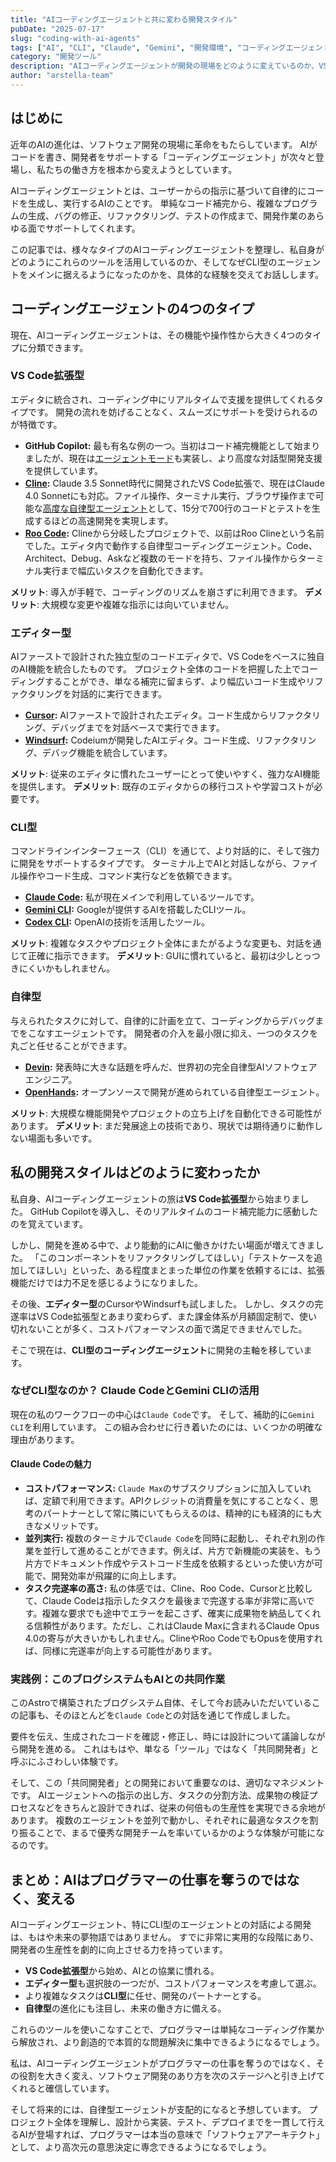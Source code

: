 ```yaml
---
title: "AIコーディングエージェントと共に変わる開発スタイル"
pubDate: "2025-07-17"
slug: "coding-with-ai-agents"
tags: ["AI", "CLI", "Claude", "Gemini", "開発環境", "コーディングエージェント"]
category: "開発ツール"
description: "AIコーディングエージェントが開発の現場をどのように変えているのか、VS Code拡張型、エディター型、CLI型、自律型の4つのタイプを比較し、私自身の活用法を紹介します。"
author: "arstella-team"
---
```


## はじめに

近年のAIの進化は、ソフトウェア開発の現場に革命をもたらしています。
AIがコードを書き、開発者をサポートする「コーディングエージェント」が次々と登場し、私たちの働き方を根本から変えようとしています。

AIコーディングエージェントとは、ユーザーからの指示に基づいて自律的にコードを生成し、実行するAIのことです。
単純なコード補完から、複雑なプログラムの生成、バグの修正、リファクタリング、テストの作成まで、開発作業のあらゆる面でサポートしてくれます。

この記事では、様々なタイプのAIコーディングエージェントを整理し、私自身がどのようにこれらのツールを活用しているのか、そしてなぜCLI型のエージェントをメインに据えるようになったのかを、具体的な経験を交えてお話しします。

## コーディングエージェントの4つのタイプ

現在、AIコーディングエージェントは、その機能や操作性から大きく4つのタイプに分類できます。

### VS Code拡張型

エディタに統合され、コーディング中にリアルタイムで支援を提供してくれるタイプです。
開発の流れを妨げることなく、スムーズにサポートを受けられるのが特徴です。

- **GitHub Copilot:** 最も有名な例の一つ。当初はコード補完機能として始まりましたが、現在は[エージェントモード](https://learn.microsoft.com/ja-jp/visualstudio/ide/copilot-agent-mode?view=vs-2022)も実装し、より高度な対話型開発支援を提供しています。
- **[Cline](https://github.com/cline/cline):** Claude 3.5 Sonnet時代に開発されたVS Code拡張で、現在はClaude 4.0 Sonnetにも対応。ファイル操作、ターミナル実行、ブラウザ操作まで可能な[高度な自律型エージェント](https://zenn.dev/mizchi/articles/all-in-on-cline)として、15分で700行のコードとテストを生成するほどの高速開発を実現します。
- **[Roo Code](https://github.com/RooCodeInc/Roo-Code):** Clineから分岐したプロジェクトで、以前はRoo Clineという名前でした。エディタ内で動作する自律型コーディングエージェント。Code、Architect、Debug、Askなど複数のモードを持ち、ファイル操作からターミナル実行まで幅広いタスクを自動化できます。

**メリット**: 導入が手軽で、コーディングのリズムを崩さずに利用できます。
**デメリット**: 大規模な変更や複雑な指示には向いていません。

### エディター型

AIファーストで設計された独立型のコードエディタで、VS Codeをベースに独自のAI機能を統合したものです。
プロジェクト全体のコードを把握した上でコーディングすることができ、単なる補完に留まらず、より幅広いコード生成やリファクタリングを対話的に実行できます。

- **[Cursor](https://cursor.com/ja):** AIファーストで設計されたエディタ。コード生成からリファクタリング、デバッグまでを対話ベースで実行できます。
- **[Windsurf](https://windsurf.com/):** Codeiumが開発したAIエディタ。コード生成、リファクタリング、デバッグ機能を統合しています。

**メリット**: 従来のエディタに慣れたユーザーにとって使いやすく、強力なAI機能を提供します。
**デメリット**: 既存のエディタからの移行コストや学習コストが必要です。

### CLI型

コマンドラインインターフェース（CLI）を通じて、より対話的に、そして強力に開発をサポートするタイプです。
ターミナル上でAIと対話しながら、ファイル操作やコード生成、コマンド実行などを依頼できます。

- **[Claude Code](https://docs.anthropic.com/ja/docs/claude-code/overview):** 私が現在メインで利用しているツールです。
- **[Gemini CLI](https://cloud.google.com/blog/ja/topics/developers-practitioners/introducing-gemini-cli/):** Googleが提供するAIを搭載したCLIツール。
- **[Codex CLI](https://help.openai.com/en/articles/11096431-openai-codex-cli-getting-started):** OpenAIの技術を活用したツール。

**メリット**: 複雑なタスクやプロジェクト全体にまたがるような変更も、対話を通じて正確に指示できます。
**デメリット**: GUIに慣れていると、最初は少しとっつきにくいかもしれません。

### 自律型

与えられたタスクに対して、自律的に計画を立て、コーディングからデバッグまでをこなすエージェントです。
開発者の介入を最小限に抑え、一つのタスクを丸ごと任せることができます。

- **[Devin](https://devin.ai/):** 発表時に大きな話題を呼んだ、世界初の完全自律型AIソフトウェアエンジニア。
- **[OpenHands](https://github.com/All-Hands-AI/OpenHands):** オープンソースで開発が進められている自律型エージェント。

**メリット**: 大規模な機能開発やプロジェクトの立ち上げを自動化できる可能性があります。
**デメリット**: まだ発展途上の技術であり、現状では期待通りに動作しない場面も多いです。

## 私の開発スタイルはどのように変わったか

私自身、AIコーディングエージェントの旅は**VS Code拡張型**から始まりました。
GitHub Copilotを導入し、そのリアルタイムのコード補完能力に感動したのを覚えています。

しかし、開発を進める中で、より能動的にAIに働きかけたい場面が増えてきました。
「このコンポーネントをリファクタリングしてほしい」「テストケースを追加してほしい」といった、ある程度まとまった単位の作業を依頼するには、拡張機能だけでは力不足を感じるようになりました。

その後、**エディター型**のCursorやWindsurfも試しました。
しかし、タスクの完遂率はVS Code拡張型とあまり変わらず、また課金体系が月額固定制で、使い切れないことが多く、コストパフォーマンスの面で満足できませんでした。

そこで現在は、**CLI型のコーディングエージェント**に開発の主軸を移しています。

### なぜCLI型なのか？ Claude CodeとGemini CLIの活用

現在の私のワークフローの中心は`Claude Code`です。
そして、補助的に`Gemini CLI`を利用しています。
この組み合わせに行き着いたのには、いくつかの明確な理由があります。

#### Claude Codeの魅力

- **コストパフォーマンス:** `Claude Max`のサブスクリプションに加入していれば、定額で利用できます。APIクレジットの消費量を気にすることなく、思考のパートナーとして常に隣にいてもらえるのは、精神的にも経済的にも大きなメリットです。
- **並列実行:** 複数のターミナルで`Claude Code`を同時に起動し、それぞれ別の作業を並行して進めることができます。例えば、片方で新機能の実装を、もう片方でドキュメント作成やテストコード生成を依頼するといった使い方が可能で、開発効率が飛躍的に向上します。
- **タスク完遂率の高さ:** 私の体感では、Cline、Roo Code、Cursorと比較して、Claude Codeは指示したタスクを最後まで完遂する率が非常に高いです。複雑な要求でも途中でエラーを起こさず、確実に成果物を納品してくれる信頼性があります。ただし、これはClaude Maxに含まれるClaude Opus 4.0の寄与が大きいかもしれません。ClineやRoo CodeでもOpusを使用すれば、同様に完遂率が向上する可能性があります。

### 実践例：このブログシステムもAIとの共同作業

このAstroで構築されたブログシステム自体、そして今お読みいただいているこの記事も、そのほとんどを`Claude Code`との対話を通じて作成しました。

要件を伝え、生成されたコードを確認・修正し、時には設計について議論しながら開発を進める。
これはもはや、単なる「ツール」ではなく「共同開発者」と呼ぶにふさわしい体験です。

そして、この「共同開発者」との開発において重要なのは、適切なマネジメントです。
AIエージェントへの指示の出し方、タスクの分割方法、成果物の検証プロセスなどをきちんと設計できれば、従来の何倍もの生産性を実現できる余地があります。
複数のエージェントを並列で動かし、それぞれに最適なタスクを割り振ることで、まるで優秀な開発チームを率いているかのような体験が可能になるのです。

## まとめ：AIはプログラマーの仕事を奪うのではなく、変える

AIコーディングエージェント、特にCLI型のエージェントとの対話による開発は、もはや未来の夢物語ではありません。
すでに非常に実用的な段階にあり、開発者の生産性を劇的に向上させる力を持っています。

- **VS Code拡張型**から始め、AIとの協業に慣れる。
- **エディター型**も選択肢の一つだが、コストパフォーマンスを考慮して選ぶ。
- より複雑なタスクは**CLI型**に任せ、開発のパートナーとする。
- **自律型**の進化にも注目し、未来の働き方に備える。

これらのツールを使いこなすことで、プログラマーは単純なコーディング作業から解放され、より創造的で本質的な問題解決に集中できるようになるでしょう。

私は、AIコーディングエージェントがプログラマーの仕事を奪うのではなく、その役割を大きく変え、ソフトウェア開発のあり方を次のステージへと引き上げてくれると確信しています。

そして将来的には、自律型エージェントが支配的になると予想しています。
プロジェクト全体を理解し、設計から実装、テスト、デプロイまでを一貫して行えるAIが登場すれば、プログラマーは本当の意味で「ソフトウェアアーキテクト」として、より高次元の意思決定に専念できるようになるでしょう。
